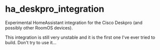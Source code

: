 # ha_deskpro_integration
Experimental HomeAssistant integration for the Cisco Deskpro (and possibly other RoomOS devices).

This integration is still very unstable and it is the first one I've ever tried to build. 
Don't try to use it...
